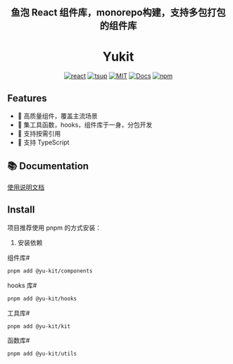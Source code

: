 <h2 align="center">鱼泡 React 组件库，monorepo构建，支持多包打包的组件库</h2>

<h1 align="center">Yukit</h1>

<div align="center">

[![react](https://img.shields.io/badge/react-%5E18.0.2-orange)](https://github.com/facebook/react)
[![tsup](https://img.shields.io/badge/tsup-%5E6.5.0-blue)](https://github.com/egoist/tsup)
[![MIT](https://img.shields.io/dub/l/vibe-d.svg?style=flat-square)](http://opensource.org/licenses/MIT)
[![Docs](https://img.shields.io/badge/docs-link-green)](https://encodedecod.github.io/yu-kit/)
[![npm](https://img.shields.io/npm/v/%40yu-kit%2Fcomponents)](https://www.npmjs.com/package/@yu-kit/components)

</div>

## Features

- 🚀 高质量组件，覆盖主流场景
- 🚀 集工具函数，hooks，组件库于一身，分包开发
- 🍭 支持按需引用
- 💪 支持 TypeScript

## 📚 Documentation

[使用说明文档](https://encodedecod.github.io/yu-kit/)

## Install

项目推荐使用 pnpm 的方式安装：

1. 安装依赖

组件库#

```bash
pnpm add @yu-kit/components
```

hooks 库#

```bash
pnpm add @yu-kit/hooks
```

工具库#

```bash
pnpm add @yu-kit/kit
```

函数库#

```bash
pnpm add @yu-kit/utils
```
